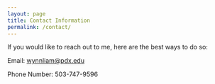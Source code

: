 ```yaml
---
layout: page
title: Contact Information
permalink: /contact/
---
```


If you would like to reach out to me, here are the best
ways to do so:

Email: wynnliam@pdx.edu

Phone Number: 503-747-9596
